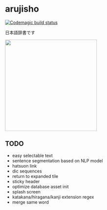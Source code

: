 # arujisho


[![Codemagic build status](https://api.codemagic.io/apps/62d0c7c9b2128b2e5dbb1002/62d0c7c9b2128b2e5dbb1001/status_badge.svg)](https://codemagic.io/apps/62d0c7c9b2128b2e5dbb1002/62d0c7c9b2128b2e5dbb1001/latest_build) 

日本語辞書です

<img src="https://user-images.githubusercontent.com/14357110/179152000-e9ff1cbe-7ae7-4b8f-b754-20931804f5c7.png" width="300">

## TODO
- easy selectable text
- sentence segmentation based on NLP model
- hatsuon link
- dic sequences
- return to expanded tile
- sticky header
- optimize database asset init
- splash screen
- katakana/hiragana/kanji extension regex
- merge same word